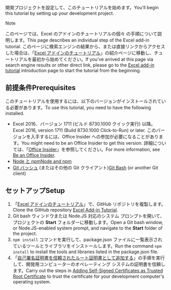 <span data-ttu-id="eb3eb-101">開発プロジェクトを設定して、このチュートリアルを始めます。</span><span class="sxs-lookup"><span data-stu-id="eb3eb-101">You'll begin this tutorial by setting up your development project.</span></span> 

> [!NOTE]
> <span data-ttu-id="eb3eb-102">このページでは、Excel のアドインのチュートリアルの個々 の手順について説明します。</span><span class="sxs-lookup"><span data-stu-id="eb3eb-102">This page describes an individual step of the Excel add-in tutorial.</span></span> <span data-ttu-id="eb3eb-103">このページに検索エンジンの結果から、または直接リンクからアクセスした場合は、「[Excel アドインのチュートリアル](../tutorials/excel-tutorial.yml)」の紹介ページに移動し、チュートリアルを最初から始めてください。</span><span class="sxs-lookup"><span data-stu-id="eb3eb-103">If you’ve arrived at this page via search engine results or other direct link, please go to the [Excel add-in tutorial](../tutorials/excel-tutorial.yml) introduction page to start the tutorial from the beginning.</span></span>

## <a name="prerequisites"></a><span data-ttu-id="eb3eb-104">前提条件</span><span class="sxs-lookup"><span data-stu-id="eb3eb-104">Prerequisites</span></span>

<span data-ttu-id="eb3eb-105">このチュートリアルを使用するには、以下のバージョンがインストールされている必要があります。</span><span class="sxs-lookup"><span data-stu-id="eb3eb-105">To use this tutorial, you need to have the following installed.</span></span> 

- <span data-ttu-id="eb3eb-106">Excel 2016、バージョン 1711 (ビルド 8730.1000 クイック実行) 以降。</span><span class="sxs-lookup"><span data-stu-id="eb3eb-106">Excel 2016, version 1711 (Build 8730.1000 Click-to-Run) or later.</span></span> <span data-ttu-id="eb3eb-107">このバージョンを入手するには、Office Insider への参加が必要になることがあります。</span><span class="sxs-lookup"><span data-stu-id="eb3eb-107">You might need to be an Office Insider to get this version.</span></span> <span data-ttu-id="eb3eb-108">詳細については、「[Office Insider](https://products.office.com/office-insider?tab=tab-1)」を参照してください。</span><span class="sxs-lookup"><span data-stu-id="eb3eb-108">For more information, see [Be an Office Insider](https://products.office.com/office-insider?tab=tab-1).</span></span>
- [<span data-ttu-id="eb3eb-109">Node と npm</span><span class="sxs-lookup"><span data-stu-id="eb3eb-109">Node and npm</span></span>](https://nodejs.org/en/) 
- <span data-ttu-id="eb3eb-110">[Git バッシュ](https://git-scm.com/downloads) (またはその他の Git クライアント)</span><span class="sxs-lookup"><span data-stu-id="eb3eb-110">[Git Bash](https://git-scm.com/downloads) (or another Git client)</span></span>

## <a name="setup"></a><span data-ttu-id="eb3eb-111">セットアップ</span><span class="sxs-lookup"><span data-stu-id="eb3eb-111">Setup</span></span>

1. <span data-ttu-id="eb3eb-112">「[Excel アドインのチュートリアル](https://github.com/OfficeDev/Excel-Add-in-Tutorial)」で、GitHub リポジトリを複製します。</span><span class="sxs-lookup"><span data-stu-id="eb3eb-112">Clone the GitHub repository [Excel Add-in Tutorial](https://github.com/OfficeDev/Excel-Add-in-Tutorial).</span></span>
2. <span data-ttu-id="eb3eb-113">Git bash ウィンドウまたは Node.JS 対応のシステム プロンプトを開いて、プロジェクトの **Start** フォルダーに移動します。</span><span class="sxs-lookup"><span data-stu-id="eb3eb-113">Open a Git bash window, or Node.JS-enabled system prompt, and navigate to the **Start** folder of the project.</span></span>
3. <span data-ttu-id="eb3eb-114">`npm install` コマンドを実行して、package.json ファイルに一覧表示されているツールとライブラリをインストールします。</span><span class="sxs-lookup"><span data-stu-id="eb3eb-114">Run the command `npm install` to install the tools and libraries listed in the package.json file.</span></span> 
4. <span data-ttu-id="eb3eb-115">「[自己署名証明書を信頼されたルート証明書として追加する](https://github.com/OfficeDev/generator-office/blob/master/src/docs/ssl.md)」の手順を実行して、開発用コンピューターのオペレーティング システムの証明書を信頼します。</span><span class="sxs-lookup"><span data-stu-id="eb3eb-115">Carry out the steps in [Adding Self-Signed Certificates as Trusted Root Certificate](https://github.com/OfficeDev/generator-office/blob/master/src/docs/ssl.md) to trust the certificate for your development computer's operating system.</span></span>

